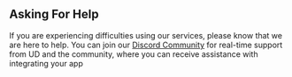 ## Asking For Help

If you are experiencing difficulties using our services, please know that we are here to help. You can join our [Discord Community](https://discord.gg/unstoppabledomains) for real-time support from UD and the community, where you can receive assistance with integrating your app
